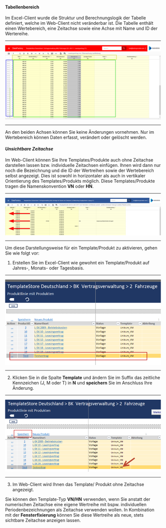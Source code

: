 #### Tabellenbereich

Im Excel-Client wurde die Struktur und Berechnungslogik der Tabelle definiert, welche im Web-Client nicht veränderbar ist. Die Tabelle enthält einen Wertebereich, eine Zeitachse sowie eine Achse mit Name und ID der Wertereihe.

---
![](/Pictures/Web-Client/Produkt/Aufbau/Tabellenbereich/tabellenbereich_1.png)

---

An den beiden Achsen können Sie keine Änderungen vornehmen. Nur im Wertebereich können Daten erfasst, verändert oder gelöscht werden.

#### *Unsichtbare Zeitachse*

Im Web-Client können Sie Ihre Templates/Produkte auch ohne Zeitachse darstellen lassen bzw. individuelle Zeitachsen einfügen. Ihnen wird dann nur noch die Bezeichnung und die ID der Wertreihen sowie der Wertebereich selbst angezeigt. Dies ist sowohl in horizontaler als auch in vertikaler Orientierung des Templates/Produkts möglich. Diese Templates/Produkte tragen die Namenskonvention **VN** oder **HN**.

---
![](/Pictures/Web-Client/Produkt/Aufbau/Tabellenbereich/tabellenbereich_2.png)

---

Um diese Darstellungsweise für ein Template/Produkt zu aktivieren, gehen Sie wie folgt vor:

1) Erstellen Sie im Excel-Client wie gewohnt ein Template/Produkt auf Jahres-, Monats- oder Tagesbasis.

---
![](/Pictures/Web-Client/Produkt/Aufbau/Tabellenbereich/tabellenbereich_3.png)

---

2) Klicken Sie in die Spalte **Template** und ändern Sie im Suffix das zeitliche Kennzeichen (J, M oder T) in **N** und **speichern** Sie im Anschluss Ihre Änderung.

---
![](/Pictures/Web-Client/Produkt/Aufbau/Tabellenbereich/tabellenbereich_4.png)

---

3) Im Web-Client wird Ihnen das Template/ Produkt ohne Zeitachse angezeigt.

Sie können den Template-Typ **VN/HN** verwenden, wenn Sie anstatt der numerischen Zeitachse eine eigene Wertreihe mit bspw. individuellen Periodenbezeichnungen als Zeitachse verwenden wollen. In Kombination mit der **Fensterfixierung** können Sie diese Wertreihe als neue, stets sichtbare Zeitachse anzeigen lassen.